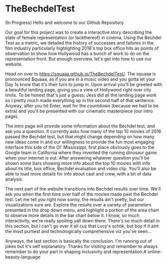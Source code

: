# TheBechdelTest
(In Progress)
Hello and welcome to our Github Repository.

Our goal for this project was to create a interactive story describing the state of female representation (or lackthereof)
in cinema. Using the Bechdel Test as a metric, we detailed the history of successes and failures in the film industry
particularly highlighting 2016's top box office hits as points of observation to show how Hollywood has a bunch of work to
do on the representation front. But enough overview, let's get into how to use our website.

Head on over to https://squaaa.github.io/TheBechdelTest/. The squaaa is pronounced $quaaa, as if you are in a music
video and you gotta let your Day 1s know that it's their turn to jump in. Upon arrival you'll be greeted with a
beautiful landing page, giving you a view of Hollywood right over city limits. To be honest that's just a guess; Jess
did all the landing page work so I pretty much made everything up in the second half of that sentence. Anyway, after you
hit Enter, wait for the countdown (because we had to be extra) and you'll be presented with our cinematic masterpiece
(our intro page).


The intro page will provide some information about the Bechdel test, and ask you a question. It currently asks how many
of the top 10 movies of 2016 passed the Bechdel test, but that might change depending on how many new ideas come in and
our willingness to provide the fun most engaging interface this side of the Ol' Mississippi, first place obviously goes
to the Google team in California where they invented the running dinosaur game when your internet is out. After
answering whatever question you'll be shown some bars showing more info about the top 10 movies with info about its
title, box office, Bechdel evaluation and video clip. You'll also be able to load more details for info about cast and
crew, with a bit of data analysis.

The next part of the website transitions into Bechdel results over time. We'll ask you when the first time over half of
the movies made past the Bechdel test. Let me tell you right now sonny, the results ain't pretty, but our visualizations
sure are. Explore the results over a variety of parameters presented in the drop down menu, and highlight a portion of
the area chart to observe more details in the bar chart below it. I know, so much interactivity, we're really spoiling
yall down there. There's so much detail in this section, but I can't go over it all cuz that Lucy's schtik, but boy if
it aint the most purtiest and technologically comprehensive viz you've seen...

Anyways, the last section is basically the conclusion. I'm running out of jokes but it's self explanatory. Thanks for
visiting and remember to always remember to do your part in shaping inclusivity and representation.# online-beauty-language
